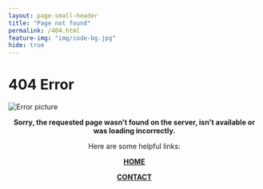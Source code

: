 ```yaml
---
layout: page-small-header
title: "Page not found"
permalink: /404.html
feature-img: "img/code-bg.jpg"
hide: true
---
```

<!--Heading-->
<div class="row">
    <div class="col col-md-10 offset-md-1">
        <h1 class="text-center mt-3">404 Error</h1>
            <div class="divider-center mt-2 mb-2">
                <div class="divider-line-1"></div>
                <div class="divider-line-2"></div>
            </div>
<!--Text-->        
        <a>
            <img class="img-fluid center" src="{{'/img/error.png'}}" alt="Error picture">
        </a>
        <p style="text-align: center;">
            <strong>Sorry, the requested page wasn't found on the server, isn't available or was loading incorrectly.</strong>
        </p>
        <p style="text-align: center;">Here are some helpful links:</p>
        <p style="text-align: center;"><strong>
            <a href="/">HOME</a>
        </strong></p>
        <p style="text-align: center;"><strong>
            <a href="/about/contact"> CONTACT</a>
        </strong></p>
</div>